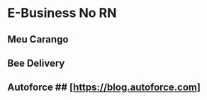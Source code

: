 # E-Business No RN

## Meu Carango

## Bee Delivery

## Autoforce  ## [https://blog.autoforce.com]

